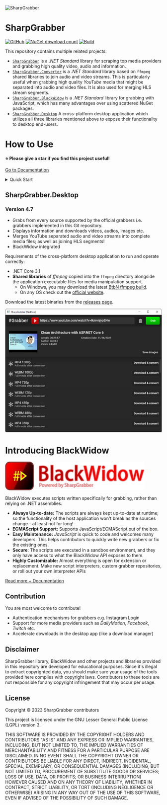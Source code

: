 <img src="./assets/icon.png" alt="SharpGrabber" width="64" />

# SharpGrabber

[![GitHub](https://img.shields.io/github/license/dotnettools/SharpGrabber)](https://github.com/dotnettools/SharpGrabber/blob/master/LICENSE)
[![NuGet download count](https://img.shields.io/nuget/dt/SharpGrabber)](https://www.nuget.org/packages/SharpGrabber)
[![Build](https://github.com/dotnettools/SharpGrabber/actions/workflows/build.yml/badge.svg?branch=master&event=push)](https://github.com/dotnettools/SharpGrabber/actions/workflows/build.yml)

This repository contains multiple related projects:
- <a href="#how-to-use">`SharpGrabber`</a> is a *.NET Standard* library for scraping top media providers and grabbing high quality video, audio and information.
- <a href="#how-to-use">`SharpGrabber.Converter`</a> is a *.NET Standard* library based on `ffmpeg` shared libraries to join audio and video streams. This is particularly useful when grabbing high quality *YouTube* media that might be separated into audio and video files. It is also used for merging HLS stream segments.
- <a href="#introducing-blackwidow">`SharpGrabber.BlackWidow`</a> is a *.NET Standard* library for grabbing with JavaScript, which has many advantages over using scattered NuGet packages.
- <a href="#sharpgrabberdesktop">`SharpGrabber.Desktop`</a> A cross-platform desktop application which utilizes all three libraries mentioned above to expose their functionality to desktop end-users.

# How to Use
**⭐ Please give a star if you find this project useful!**

[Go to Documentation](https://github.com/dotnettools/SharpGrabber/wiki)

<details>
    <summary>
        Quick Start
    </summary>
    
## Package Installation
The `SharpGrabber` package defines abstractions only. The actual grabbers have their own packages and should be installed separately.

### <a href="https://www.nuget.org/packages/SharpGrabber/">SharpGrabber</a> - Core Package
    Install-Package SharpGrabber -Version 2.1.1

### <a href="https://www.nuget.org/packages/SharpGrabber.Converter/">SharpGrabber.Converter</a>
It's an optional package to work with media files. Using this package, you can easily concatenate video segments, or mux audio and video channels.
It uses `ffmpeg` shared libraries underneath.

    Install-Package SharpGrabber.Converter -Version 1.0

### <a href="https://www.nuget.org/packages/SharpGrabber.Hls/">HLS - M3U8 playlists</a>
This package adds the capability to parse M3U8 playlist files - including master playlists - and download video segments.
With the help of the `SharpGrabber.Converter` package, segments may be joined together.
This package also supports `AES-128` decryption.

    Install-Package SharpGrabber.Hls -Version 1.3

### <a href="https://www.nuget.org/packages/SharpGrabber.YouTube/">YouTube</a>
Adds support to download high-quality videos from YouTube, even if they are served as separate video and audio files only.
The high-quality output is possible thanks to the `SharpGrabber.Converter` library.

    Install-Package SharpGrabber.YouTube -Version 1.5

### <a href="https://www.nuget.org/packages/SharpGrabber.Vimeo/">Vimeo</a>
    Install-Package SharpGrabber.Vimeo -Version 1.0
	
### <a href="https://www.nuget.org/packages/SharpGrabber.Odysee/">Odysee</a>
    Install-Package SharpGrabber.Odysee -Version 1.0.1

### <a href="https://www.nuget.org/packages/SharpGrabber.Instagram/">Instagram</a>
Warning: This grabber is not guaranteed to work. It works only for clients that Instagram allows anonymous access to public content.

    Install-Package SharpGrabber.Instagram -Version 0.1

### <a href="https://www.nuget.org/packages/SharpGrabber.Adult/">Adult</a> - `PornHub`, `xnxx`, and `xvideos`

    Install-Package SharpGrabber.Adult -Version 1.0.2

## Quick Start
### 1. Start with building a Grabber

```csharp
var grabber = GrabberBuilder.New()
	.UseDefaultServices()
	.AddYouTube()
	.AddVimeo()
	.Build();
```
    
This will result in the creation of a "multi-grabber".

What grabbers you can "add" depends on what packages you've installed. In this example, we have installed YouTube and Vimeo packages.

### 2. Grab from a URI

```csharp
var result = await grabber.GrabAsync(new Uri("https://www.youtube.com/watch?v=LTseTg48568"));
```

No matter what website the URI refers to, the multi-grabber will detect the provider and put the right grabber to use.

### 3. Process the Result

```csharp
var info = result.Resource<GrabbedInfo>();
Console.WriteLine("Time Length: {0}", info.Length);
var images = result.Resources<GrabbedImage>();
var videos = result.Resources<GrabbedMedia>();
```

## Upgrade From 1.x to 2.x
ATTENTION! Beware of the breaking changes since v2.0 that requires you to update your code.
The good news is no functionality has been removed, so with a minor refactoring, you should be good to go!
I strongly recommend that you upgrade, v2 has a much cleaner structure and code.

</details>
        
## SharpGrabber.Desktop
### Version 4.7
- Grabs from every source supported by the official grabbers i.e. grabbers implemented in this Git repository.
- Displays information and downloads videos, audios, images etc.
- Merges YouTube separated audio and video streams into complete media files; as well as joining HLS segments!
- BlackWidow integrated

Requirements of the cross-platform desktop application to run and operate correctly: 
 - .NET Core 3.1
 - **Shared libraries** of *ffmpeg* copied into the `ffmpeg` directory alongside the application executable files for media manipulation support.
   - On Windows, you may download the latest <a href="https://github.com/BtbN/FFmpeg-Builds/releases">BtbN ffmpeg build</a>.
   - On any OS check out the <a href="https://ffmpeg.org/download.html">official website</a>.
 
 Download the latest binaries from the <a href="https://github.com/dotnettools/SharpGrabber/releases">releases page</a>.
    
<img src="./assets/SharpGrabberDesktop-ScreenShot-4.0-2.png" alt="SharpGrabber.Desktop Application" />

# Introducing BlackWidow
<img src="./assets/blackwidow-logo-text-sm.png" alt="SharpGrabber" height="92" />

BlackWidow executes scripts written specifically for grabbing, rather than relying on .NET assemblies.
- **Always Up-to-date:** The scripts are always kept up-to-date at runtime; so the functionality of the host application won't break as the sources change - at least not for long!
- **ECMAScript Support:** Supports JavaScript/ECMAScript out of the box.
- **Easy Maintenance:** *JavaScript* is quick to code and welcomes many developers. This helps contributors to quickly write new grabbers or fix the existing ones.
- **Secure**: The scripts are executed in a sandbox environment, and they only have access to what the BlackWidow API exposes to them.
- **Highly Customizable:** Almost everything is open for extension or replacement. Make new script interpreters, custom grabber repositories, or roll out your own interpreter APIs

<a href="blackwidow">Read more + Documentation</a>
    
## Contribution
You are most welcome to contribute!
- Authentication mechanisms for grabbers e.g. Instagram Login
- Support for more media providers such as *DailyMotion*, *Facebook*, *Twitch* etc.
- Accelerate downloads in the desktop app (like a download manager)

## Disclaimer
SharpGrabber library, BlackWidow and other projects and libraries provided in this repository are developed for educational purposes.
Since it's illegal to extract copyrighted data, you should make sure your usage of the tools provided here complies with copyright laws.
Contributors to these tools are not responsible for any copyright infringement that may occur per usage.

## License
Copyright &copy; 2023 SharpGrabber contributors<br />

This project is licensed under the GNU Lesser General Public License (LGPL) version 3.

THIS SOFTWARE IS PROVIDED BY THE COPYRIGHT HOLDERS AND CONTRIBUTORS "AS IS" AND ANY EXPRESS OR IMPLIED WARRANTIES, INCLUDING, BUT NOT LIMITED TO, THE IMPLIED WARRANTIES OF MERCHANTABILITY AND FITNESS FOR A PARTICULAR PURPOSE ARE DISCLAIMED. IN NO EVENT SHALL THE COPYRIGHT OWNER OR CONTRIBUTORS BE LIABLE FOR ANY DIRECT, INDIRECT, INCIDENTAL, SPECIAL, EXEMPLARY, OR CONSEQUENTIAL DAMAGES (INCLUDING, BUT NOT LIMITED TO, PROCUREMENT OF SUBSTITUTE GOODS OR SERVICES; LOSS OF USE, DATA, OR PROFITS; OR BUSINESS INTERRUPTION) HOWEVER CAUSED AND ON ANY THEORY OF LIABILITY, WHETHER IN CONTRACT, STRICT LIABILITY, OR TORT (INCLUDING NEGLIGENCE OR OTHERWISE) ARISING IN ANY WAY OUT OF THE USE OF THIS SOFTWARE, EVEN IF ADVISED OF THE POSSIBILITY OF SUCH DAMAGE.
